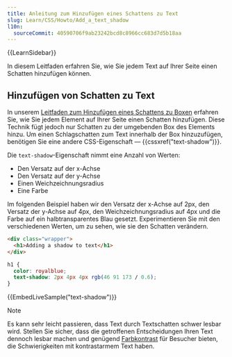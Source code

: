 ```yaml
---
title: Anleitung zum Hinzufügen eines Schattens zu Text
slug: Learn/CSS/Howto/Add_a_text_shadow
l10n:
  sourceCommit: 40590706f9ab23242bcd8c8966cc683d7d5b18aa
---
```


{{LearnSidebar}}

In diesem Leitfaden erfahren Sie, wie Sie jedem Text auf Ihrer Seite einen Schatten hinzufügen können.

## Hinzufügen von Schatten zu Text

In unserem [Leitfaden zum Hinzufügen eines Schattens zu Boxen](/de/docs/Learn/CSS/Howto/Add_a_shadow) erfahren Sie, wie Sie jedem Element auf Ihrer Seite einen Schatten hinzufügen. Diese Technik fügt jedoch nur Schatten zu der umgebenden Box des Elements hinzu. Um einen Schlagschatten zum Text innerhalb der Box hinzuzufügen, benötigen Sie eine andere CSS-Eigenschaft — {{cssxref("text-shadow")}}.

Die `text-shadow`-Eigenschaft nimmt eine Anzahl von Werten:

- Den Versatz auf der x-Achse
- Den Versatz auf der y-Achse
- Einen Weichzeichnungsradius
- Eine Farbe

Im folgenden Beispiel haben wir den Versatz der x-Achse auf 2px, den Versatz der y-Achse auf 4px, den Weichzeichnungsradius auf 4px und die Farbe auf ein halbtransparentes Blau gesetzt. Experimentieren Sie mit den verschiedenen Werten, um zu sehen, wie sie den Schatten verändern.

```html live-sample___text-shadow
<div class="wrapper">
  <h1>Adding a shadow to text</h1>
</div>
```

```css live-sample___text-shadow
h1 {
  color: royalblue;
  text-shadow: 2px 4px 4px rgb(46 91 173 / 0.6);
}
```

{{EmbedLiveSample("text-shadow")}}

> [!NOTE]
> Es kann sehr leicht passieren, dass Text durch Textschatten schwer lesbar wird. Stellen Sie sicher, dass die getroffenen Entscheidungen Ihren Text dennoch lesbar machen und genügend [Farbkontrast](/de/docs/Web/Accessibility/Understanding_WCAG/Perceivable/Color_contrast) für Besucher bieten, die Schwierigkeiten mit kontrastarmem Text haben.

